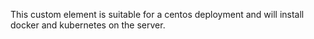 This custom element is suitable for a centos deployment and will install docker and kubernetes on the server.

